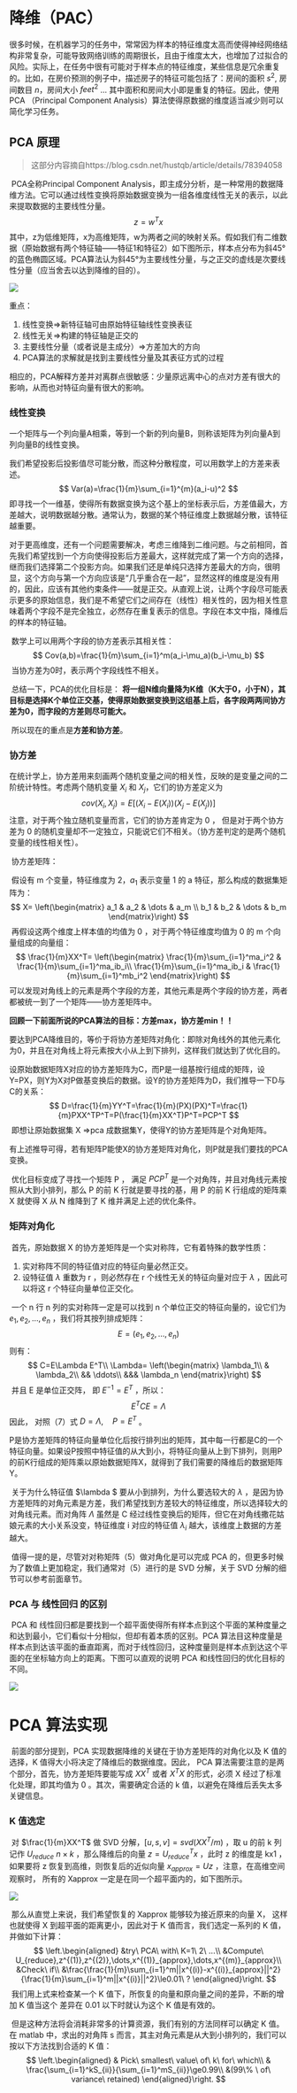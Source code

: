 # 降维（PAC）

​		很多时候，在机器学习的任务中，常常因为样本的特征维度太高而使得神经网络结构非常复杂，可能导致网络训练的周期很长，且由于维度太大，也增加了过拟合的风险。实际上，在任务中很有可能对于样本点的特征维度，某些信息是冗余重复的。比如，在房价预测的例子中，描述房子的特征可能包括了：房间的面积 $s^2$, 房间数目 $n$，房间大小 $feet^2$ ... 其中面积和房间大小即是重复的特征。因此，使用 PCA （Principal Component Analysis）算法使得原数据的维度适当减少则可以简化学习任务。



## PCA 原理

>这部分内容摘自https://blog.csdn.net/hustqb/article/details/78394058

​		PCA全称Principal Component Analysis，即主成分分析，是一种常用的数据降维方法。它可以通过线性变换将原始数据变换为一组各维度线性无关的表示，以此来提取数据的主要线性分量。
$$
z = w^Tx
$$
​		其中，z为低维矩阵，x为高维矩阵，w为两者之间的映射关系。假如我们有二维数据（原始数据有两个特征轴——特征1和特征2）如下图所示，样本点分布为斜45°的蓝色椭圆区域。PCA算法认为斜45°为主要线性分量，与之正交的虚线是次要线性分量（应当舍去以达到降维的目的）。

![](images/24.png)

重点：

1. 线性变换=>新特征轴可由原始特征轴线性变换表征
2. 线性无关=>构建的特征轴是正交的
3. 主要线性分量（或者说是主成分）=>方差加大的方向
4. PCA算法的求解就是找到主要线性分量及其表征方式的过程



​		相应的，PCA解释方差并对离群点很敏感：少量原远离中心的点对方差有很大的影响，从而也对特征向量有很大的影响。



### 线性变换

​		一个矩阵与一个列向量A相乘，等到一个新的列向量B，则称该矩阵为列向量A到列向量B的线性变换。

​		我们希望投影后投影值尽可能分散，而这种分散程度，可以用数学上的方差来表述。
$$
Var(a)=\frac{1}{m}\sum_{i=1}^{m}(a_i-u)^2
$$
​		即寻找一个一维基，使得所有数据变换为这个基上的坐标表示后，方差值最大，方差越大，说明数据越分散。通常认为，数据的某个特征维度上数据越分散，该特征越重要。

​		对于更高维度，还有一个问题需要解决，考虑三维降到二维问题。与之前相同，首先我们希望找到一个方向使得投影后方差最大，这样就完成了第一个方向的选择，继而我们选择第二个投影方向。如果我们还是单纯只选择方差最大的方向，很明显，这个方向与第一个方向应该是“几乎重合在一起”，显然这样的维度是没有用的，因此，应该有其他约束条件——就是正交。从直观上说，让两个字段尽可能表示更多的原始信息，我们是不希望它们之间存在（线性）相关性的，因为相关性意味着两个字段不是完全独立，必然存在重复表示的信息。字段在本文中指，降维后的样本的特征轴。

​		数学上可以用两个字段的协方差表示其相关性：
$$
Cov(a,b)=\frac{1}{m}\sum_{i=1}^m(a_i-\mu_a)(b_i-\mu_b)
$$
​		当协方差为0时，表示两个字段线性不相关。

​		总结一下，PCA的优化目标是：
​		**将一组N维向量降为K维（K大于0，小于N），其目标是选择K个单位正交基，使得原始数据变换到这组基上后，各字段两两间协方差为0，而字段的方差则尽可能大。**

​		所以现在的重点是**方差和协方差**。



### 协方差

​		在统计学上，协方差用来刻画两个随机变量之间的相关性，反映的是变量之间的二阶统计特性。考虑两个随机变量 $X_i$ 和 $X_j$，它们的协方差定义为
$$
cov(X_i,X_j)=E[(X_i-E(X_i))(X_j-E(X_j))]
$$
​		注意，对于两个独立随机变量而言，它们的协方差肯定为 0 ， 但是对于两个协方差为 0 的随机变量却不一定独立，只能说它们不相关。（协方差判定的是两个随机变量的线性相关性）。

​		协方差矩阵：

​		假设有 m 个变量，特征维度为 2，$a_1$ 表示变量 1 的 a 特征，那么构成的数据集矩阵为： 
$$
X=
\left(\begin{matrix}
a_1 & a_2 & \dots & a_m \\
b_1 & b_2 & \dots & b_m
\end{matrix}\right)
$$
​		再假设这两个维度上样本值的均值为 0 ，对于两个特征维度均值为 0 的 m 个向量组成的向量组：
$$
\frac{1}{m}XX^T=
\left(\begin{matrix}
\frac{1}{m}\sum_{i=1}^ma_i^2 & \frac{1}{m}\sum_{i=1}^ma_ib_i\\
\frac{1}{m}\sum_{i=1}^ma_ib_i & \frac{1}{m}\sum_{i=1}^mb_i^2
\end{matrix}\right)
$$
​		可以发现对角线上的元素是两个字段的方差，其他元素是两个字段的协方差，两者都被统一到了一个矩阵——协方差矩阵中。

​		**回顾一下前面所说的PCA算法的目标：方差max，协方差min！！**

​		要达到PCA降维目的，等价于将协方差矩阵对角化：即除对角线外的其他元素化为0，并且在对角线上将元素按大小从上到下排列，这样我们就达到了优化目的。

​		设原始数据矩阵X对应的协方差矩阵为C，而P是一组基按行组成的矩阵，设Y=PX，则Y为X对P做基变换后的数据。设Y的协方差矩阵为D，我们推导一下D与C的关系：
$$
D=\frac{1}{m}YY^T=\frac{1}{m}(PX)(PX)^T=\frac{1}{m}PXX^TP^T=P(\frac{1}{m}XX^T)P^T=PCP^T
$$
​		即想让原始数据集 X =>pca 成数据集Y，使得Y的协方差矩阵是个对角矩阵。

有上述推导可得，若有矩阵P能使X的协方差矩阵对角化，则P就是我们要找的PCA变换。

​		优化目标变成了寻找一个矩阵 P ， 满足 $PCP^T$ 是一个对角阵，并且对角线元素按照从大到小排列，那么 P 的前 K 行就是要寻找的基，用 P 的前 K 行组成的矩阵乘 X 就使得 X 从 N 维降到了 K 维并满足上述的优化条件。



### 矩阵对角化

​		首先，原始数据 X 的协方差矩阵是一个实对称阵，它有着特殊的数学性质：

1. 实对称阵不同的特征值对应的特征向量必然正交。
2. 设特征值 $\lambda$ 重数为 r ，则必然存在 r 个线性无关的特征向量对应于 $\lambda$ ，因此可以将这 r 个特征向量单位正交化。

​		一个 n 行 n 列的实对称阵一定是可以找到 n 个单位正交的特征向量的，设它们为 $e_1,e_2,\dots,e_n$ ，我们将其按列排成矩阵：
$$
E = (e_1,e_2,\dots,e_n)
$$
​		则有：
$$
C=E\Lambda E^T\\
\Lambda=
\left(\begin{matrix}
\lambda_1\\
& \lambda_2\\
&& \ddots\\
&&& \lambda_n
\end{matrix}\right)
$$
​		并且 E 是单位正交阵， 即 $E^{-1}=E^T$ ，所以：
$$
E^TCE=\Lambda
$$
​		因此， 对照（7）式 $D=\Lambda,\quad P=E^T$ 。

​		P是协方差矩阵的特征向量单位化后按行排列出的矩阵，其中每一行都是C的一个特征向量。如果设P按照中特征值的从大到小，将特征向量从上到下排列，则用P的前K行组成的矩阵乘以原始数据矩阵X，就得到了我们需要的降维后的数据矩阵Y。

​		关于为什么特征值 $\lambda $ 要从小到排列，为什么要选较大的 $\lambda$ ，是因为协方差矩阵的对角元素是方差，我们希望找到方差较大的特征维度，所以选择较大的对角线元素。而对角阵 $\Lambda$ 虽然是 C 经过线性变换后的矩阵，但它在对角线撒花姑娘元素的大小关系没变，特征维度 i 对应的特征值 $\lambda_i$ 越大，该维度上数据的方差越大。

​		值得一提的是，尽管对对称矩阵（5）做对角化是可以完成 PCA 的，但更多时候为了数值上更加稳定，我们通常对（5）进行的是 SVD 分解，关于 SVD 分解的细节可以参考前面章节。



### PCA 与 线性回归 的区别

​		PCA 和 线性回归都是要找到一个超平面使得所有样本点到这个平面的某种度量之和达到最小，它们看似十分相似，但却有着本质的区别。PCA 算法目这种度量是样本点到达该平面的垂直距离，而对于线性回归，这种度量则是样本点到达这个平面的在坐标轴方向上的距离。下图可以直观的说明 PCA 和线性回归的优化目标的不同。

![](images/25.png)





# PCA 算法实现

​		前面的部分提到，PCA 实现数据降维的关键在于协方差矩阵的对角化以及 K 值的选择，K 值得大小将决定了降维后的数据维度。因此， PCA 算法需要注意的是两个部分，首先，协方差矩阵要能写成 $XX^T$ 或者 $X^TX$ 的形式，必须 X 经过了标准化处理，即其均值为 0 。其次，需要确定合适的 k 值，以避免在降维后丢失太多关键信息。



### K 值选定

​		对 $\frac{1}{m}XX^T$ 做 SVD 分解，$[u,s,v]=svd(XX^T/m)$ ，取 u 的前 k 列记作 $U_{reduce}\ n\times k$ ，那么降维后的向量 $z=U^T_{reduce}x$ ，此时 z 的维度是 kx1 ， 如果要将 z 恢复到高维，则恢复后的近似向量 $x_{approx}=Uz$  ，注意，在高维空间观察时， 所有的 Xapprox 一定是在同一个超平面内的，如下图所示。

![](images/26.png)

​		那么从直觉上来说，我们希望恢复的 Xapprox 能够较为接近原来的向量 X， 这样也就使得 X 到超平面的距离更小，因此对于 K 值而言，我们选定一系列的 K 值，并做如下计算：
$$
\left.\begin{aligned}
&try\ PCA\ with\ K=1\ 2\ ...\\
&Compute\ U_{reduce},z^{(1)},z^{(2)},\dots,x^{(1)}_{approx},\dots,x^{(m)}_{approx}\\
&Check\ if\\
&\frac{\frac{1}{m}\sum_{i=1}^m||x^{(i)}-x^{(i)}_{approx}||^2}{\frac{1}{m}\sum_{i=1}^m||x^{(i)}||^2}\le0.01\ ?
\end{aligned}\right.
$$
​		我们用上式来检查某一个 K 值下，所恢复的向量和原向量之间的差异，不断的增加 K 值当这个 差异在 0.01 以下时就认为这个 K 值是有效的。

​		但是这种方法将会消耗非常多的计算资源，我们有别的方法同样可以确定 K 值。在 matlab 中，求出的对角阵 s 而言，其主对角元素是从大到小排列的，我们可以按以下方法找到合适的 K 值：
$$
\left.\begin{aligned}
& Pick\ smallest\ value\ of\ k\ for\ which\\
& \frac{\sum_{i=1}^kS_{ii}}{\sum_{i=1}^mS_{ii}}\ge0.99\\
&(99\% \ of\ variance\ retained)
\end{aligned}\right.
$$
